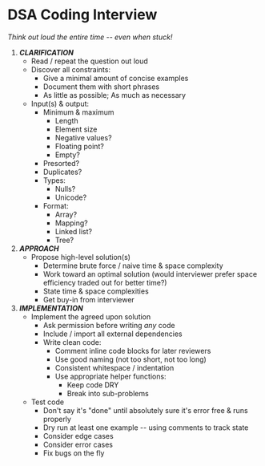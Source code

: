 DSA Coding Interview
====================

_Think out loud the entire time -- even when stuck!_


1. __*CLARIFICATION*__
   * Read / repeat the question out loud
   * Discover all constraints:
     - Give a minimal amount of concise examples
     - Document them with short phrases
     - As little as possible; As much as necessary
   * Input(s) & output:
     - Minimum & maximum
       - Length
       - Element size
       - Negative values?
       - Floating point?
       - Empty?
     - Presorted?
     - Duplicates?
     - Types:
       - Nulls?
       - Unicode?
     - Format:
       - Array?
       - Mapping?
       - Linked list?
       - Tree?
2. __*APPROACH*__
   * Propose high-level solution(s)
     - Determine brute force / naive time & space complexity
     - Work toward an optimal solution (would interviewer prefer space efficiency traded out for better time?)
     - State time & space complexities
     - Get buy-in from interviewer
3. __*IMPLEMENTATION*__
   * Implement the agreed upon solution
     - Ask permission before writing _any_ code
     - Include / import all external dependencies
     - Write clean code:
       - Comment inline code blocks for later reviewers
       - Use good naming (not too short, not too long)
       - Consistent whitespace / indentation
       - Use appropriate helper functions:
         - Keep code DRY
         - Break into sub-problems
   * Test code
     - Don't say it's "done" until absolutely sure it's error free & runs properly
     - Dry run at least one example -- using comments to track state
     - Consider edge cases
     - Consider error cases
     - Fix bugs on the fly
